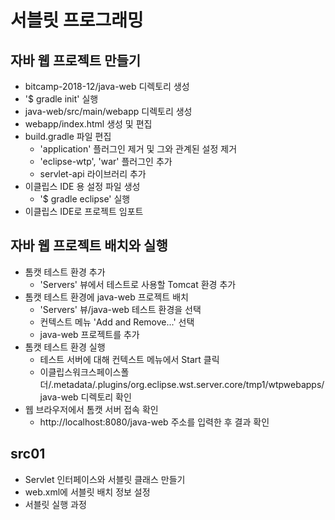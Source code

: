 # 서블릿 프로그래밍

## 자바 웹 프로젝트 만들기
- bitcamp-2018-12/java-web 디렉토리 생성
- '$ gradle init' 실행
- java-web/src/main/webapp 디렉토리 생성
- webapp/index.html 생성 및 편집
- build.gradle 파일 편집
    - 'application' 플러그인 제거 및 그와 관계된 설정 제거
    - 'eclipse-wtp', 'war' 플러그인 추가
    - servlet-api 라이브러리 추가
- 이클립스 IDE 용 설정 파일 생성
    - '$ gradle eclipse' 실행 
- 이클립스 IDE로 프로젝트 임포트 

## 자바 웹 프로젝트 배치와 실행
- 톰캣 테스트 환경 추가
    - 'Servers' 뷰에서 테스트로 사용할 Tomcat 환경 추가
- 톰캣 테스트 환경에 java-web 프로젝트 배치
    - 'Servers' 뷰/java-web 테스트 환경을 선택
    - 컨텍스트 메뉴 'Add and Remove...' 선택
    - java-web 프로젝트를 추가 
- 톰캣 테스트 환경 실행
    - 테스트 서버에 대해 컨텍스트 메뉴에서 Start 클릭
    - 이클립스워크스페이스폴더/.metadata/.plugins/org.eclipse.wst.server.core/tmp1/wtpwebapps/java-web 디렉토리 확인
- 웹 브라우저에서 톰캣 서버 접속 확인
    - http://localhost:8080/java-web 주소를 입력한 후 결과 확인

## src01
- Servlet 인터페이스와 서블릿 클래스 만들기
- web.xml에 서블릿 배치 정보 설정
- 서블릿 실행 과정

 